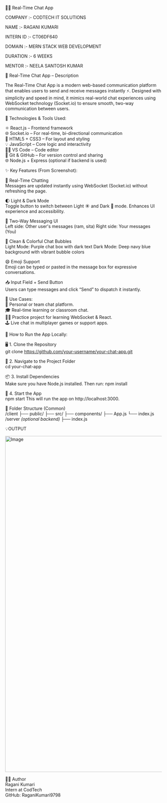 💬✨ Real-Time Chat App

COMPANY :- CODTECH IT SOLUTIONS

NAME :- RAGANI KUMARI

INTERN ID :- CT06DF640

DOMAIN :- MERN STACK WEB DEVELOPMENT

DURATION :- 6 WEEKS

MENTOR :- NEELA SANTOSH KUMAR

💬 Real-Time Chat App – Description

The Real-Time Chat App is a modern web-based communication platform that enables users to send and receive messages instantly ⚡. Designed with simplicity and speed in mind, it mimics real-world chat experiences using WebSocket technology (Socket.io) to ensure smooth, two-way communication between users.

🔧 Technologies & Tools Used:

⚛️ React.js – Frontend framework<br>
🌐 Socket.io – For real-time, bi-directional communication<br>
🎨 HTML5 + CSS3 – For layout and styling<br>
💡 JavaScript – Core logic and interactivity<br>
🧑‍💻 VS Code – Code editor<br>
🐙 Git & GitHub – For version control and sharing<br>
🌐 Node.js + Express (optional if backend is used)<br>

✨ Key Features (From Screenshot):

🔁 Real-Time Chatting<br>
Messages are updated instantly using WebSocket (Socket.io) without refreshing the page.

🌓 Light & Dark Mode<br>
Toggle button to switch between Light ☀️ and Dark 🌙 mode.
Enhances UI experience and accessibility.

💬 Two-Way Messaging UI<br>
Left side: Other user's messages (ram, sita)
Right side: Your messages (You)

🎨 Clean & Colorful Chat Bubbles<br>
Light Mode: Purple chat box with dark text
Dark Mode: Deep navy blue background with vibrant bubble colors

😄 Emoji Support<br>
Emoji can be typed or pasted in the message box for expressive conversations.

📥 Input Field + Send Button<br>
Users can type messages and click “Send” to dispatch it instantly.

📌 Use Cases:<br>
💬 Personal or team chat platform.<br>
🎓 Real-time learning or classroom chat.<br>
🧑‍💻 Practice project for learning WebSocket & React.<br>
🕹️ Live chat in multiplayer games or support apps.<br>

🧪 How to Run the App Locally:

🖥️ 1. Clone the Repository<br>
git clone https://github.com/your-username/your-chat-app.git

📁 2. Navigate to the Project Folder<br>
cd your-chat-app

📦 3. Install Dependencies<br>
Make sure you have Node.js installed. Then run:
npm install

🚀 4. Start the App<br>
npm start
This will run the app on http://localhost:3000.

📁 Folder Structure (Common)<br>
/client
  ├── public/
  ├── src/
      ├── components/
      ├── App.js
      └── index.js
/server *(optional backend)*
  ├── index.js

💡OUTPUT

<img width="1916" height="1076" alt="Image" src="https://github.com/user-attachments/assets/71e7ff62-4d48-4e65-aed7-58d3d1cd8bfb" />

🙋‍♀️ Author<br>
Ragani Kumari<br>
Intern at CodTech<br>
GitHub: RaganiKumari9798






